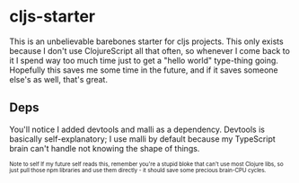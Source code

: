 # cljs-starter

This is an unbelievable barebones starter for cljs projects.
This only exists because I don't use ClojureScript all that often, so whenever I come back to it I spend way too much time just to get a "hello world" type-thing going.
Hopefully this saves me some time in the future, and if it saves someone else's as well, that's great.

## Deps

You'll notice I added devtools and malli as a dependency. Devtools is basically self-explanatory; I use malli by default because my TypeScript brain can't handle not knowing the shape of things.

<sub><sup>
Note to self
If my future self reads this, remember you're a stupid bloke that can't use most Clojure libs, so just pull those npm libraries and use them directly - it should save some precious brain-CPU cycles.
</sup></sub>
